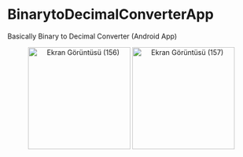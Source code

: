 # BinarytoDecimalConverterApp
Basically Binary to Decimal Converter (Android App)
<div id="header" align="center">
<img width="208" alt="Ekran Görüntüsü (156)" src="https://user-images.githubusercontent.com/81553429/194245502-ad98d09c-1c5f-4135-93d7-d7c5afae69fc.png">
<img width="208" alt="Ekran Görüntüsü (157)" src="https://user-images.githubusercontent.com/81553429/194245473-cebab019-e587-425c-9077-c8555700358d.png">
</div>

